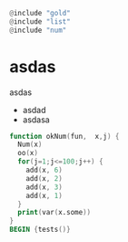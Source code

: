 ```awk
@include "gold"
@include "list"
@include "num"
```

# asdas

asdas

- asdad
- asdasa

```awk
function okNum(fun,  x,j) {
  Num(x)
  oo(x)
  for(j=1;j<=100;j++) {
    add(x, 6)
    add(x, 2)
    add(x, 3)
    add(x, 1)
  }
  print(var(x.some))
}
BEGIN {tests()}
```
